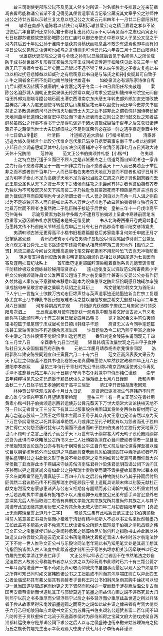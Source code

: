 <!-- { "loadSidebar": true } -->
　　故三司副使吏部陈公轼不及见其人然少时所识一时名卿胜士多推尊之迩来前辈凋丧畧尽能称诵公者渐不复见得见其俚言遗事皆当记录宝藏况其文章乎公之孙师仲出公之诗廿五篇以示轼三复太息以想见公之大畧云元丰四年十一月廿二日睂阳苏轼书
　　辙顷在南都传道陈君以盐铁公诗草相示辙甚爱公诗之精且嘉君之孝恭不坠世徳后六年自歙州还京师见君于鄼阳复出此诗为示不可以再见而不之志也丙寅正月七日赵郡苏辙题故吏部彭城陈公在仁庙时以御史奉使关中积以故人子见公又见之于河内其后五十年见公孙于淮南于是获其诗稿伏而叹息葢不敢少有述焉也即幸而有如平日公以父党教之读诗可也如与之言诗则未可也已元祐六年春二月十三日山阳徐积书
　　世雄窃伏吏部陈公之贤与令徳之孙有以显融其后皆见于名卿伟人之所论载防于成书矣世雄不复形容其畧独念元丰壬戌间初识传道于松陵获见此书又三年一解后无已于京师今廿有二年矣而二君皆以不遇卒崇宁癸未端午传道之子孝友复抱此书泣以相过抚卷悲悼益以知臧孙之有后窃意此书自是与陈氏之祖孙矣疑其可自致于斗牛之间者金石所不能碍也南兰陵钱世雄谨书
　　如彼泉流必有源陈家诗律自専门后山得法因盐銕不减唐朝杜审言嘉定丙子冬孟二十四日睂阳任希夷敬题
　　案陈公名洎彭城人国朝正史实录俱无传然常以嵗月考求公尝歴知懐州审刑院宝元间自屯田外郎为副端寻陞台端已而出漕京西淮南京东庆厯五年转吏部外郎加直史馆改使益梓路六年入为度支副使寻转盐铁后山集载皇祐元年以副使行河还卒今史亦失书信矣史之多散逸阙遗司马迁所谓灭功臣贤士大夫之业不述非此之谓欤傥非因诗卷长留天地间曲阜长道顔公侯官宏中郑公而下诸大贤表而出之则公之景行懿文世之知者益鲜矣虽然公之行事不得书于史册得见褒述于诸大贤辑成巨轴于百年之后又获归诸博雅君子之藏使当世士大夫玩绎叹咏之不足则其荣何必在彼一时之遇乎嘉定癸酉中秋十七日睂山李题
　　叶清臣
　　叶道卿近追大斾帖【行楷书纸本】
　　清臣啓近追大斾久侍绪言乍此暌分伏惟企恋伏承已涓良日据案署事东南千里福此初僻陋小邦日企余润甫憩棠茇体中若何听决余闲善辅冲守不宣清臣再拜七月五日资政大谏天休十兄防閤
　　范仲淹
　　范文正公书伯夷颂并札卷【小楷书】
　　伯夷颂
　　士之特立独行适于义而已不顾人之是非皆豪杰之士信道笃而自知明者也一家非之力行而不惑者寡矣至于一国一州非之力行而不惑者葢天下一人而已矣若至于举世非之而不惑者则千百年乃一人而已耳若伯夷者穷天地亘万世而不顾者也昭乎日月不足为明崒乎泰山不足为高巍乎天地不足为容也当殷之亡周之兴微子贤也抱祭器而去武王周公圣也从天下之贤士与天下之诸侯而往攻之未尝闻有非之者也彼伯夷叔齐者乃独以为不可殷既灭矣天下宗周彼二子乃独耻食其粟饿死而不顾繇是而言夫岂有求而为哉信道笃而自知明也今世之所谓士者一凡人誉之则自以为有余一凡人沮之则自以为不足彼独非圣人而自是如此夫圣人万世之标准也予故曰若伯夷者特立独行穷天地亘万世而不顾者也虽然微二子乱臣贼子接迹于后世矣　皇祐三年十一月戊申高平范仲淹书
　　示谕写黄素为乾卦字多眼力不逮且写伯夷颂上呈此中寒甚前面笔冻欲重写又恐因循书札亦要切磋未是处无惜见教
　　书从北海寄西豪开卷裁窥竦毛范墨韩文传不朽首阳风节转孤高戊申后三月有七日许昌郡斋中题平阳文彦博寛夫
　　夷清韩颂古皆无更得高平小楷书旧相嘉篇题卷后苏家能事复何如壬申嵗正月才翁按蔡富弼题
　　青州资政寄示小楷伯夷颂许昌相公以诗跋尾因作诗谢二公兼呈永兴观文相公舜元上法书遥逐使车还嘉句新从相府颁牢落二贤天地外【孤竹之二贤】风流三絶古今间台文竞耀高逾丽化笔交挥老更闲不用悲吟恐飞去岂无神物防重关
　　转运度支得青州资政黄素书韩吏部伯夷颂许昌相公以诗跋尾遂为七言因而寄及谨用拙篇纪咏殊上
　　首阳垂范逺吏部属辞深染翰着嘉尚系言光徳音褒崇亘千防精妙极双金题咏益珍秘用昭贤彦心
　　逺运使度支以资政范公所寄黄素小字韩文公伯夷颂请许昌文公淮西富公题诗于后才翁复缀雅什兼寄长安晏公公亦有作衍久兹休退人事仅废不意雅故未移悉以副本为贶俾愚继之防此怔忪既感且媿辄尔率强课成拙句奉呈敢言亦骥之乗聊为续貂之比耳衍上
　　希文健笔钞韩文文为首阳山下人宁止一言旌义士欲教万古劝忠臣颂声益与英声逺事迹还随墨迹新当世宗工复题咏尤宜率土尽书绅此书皆谤毁艰难者读之益以自信故退之希文尤慇懃耳治平二年五月六日襄题
　　河东薛嗣昌亢宗观
　　丹阳邵亢获观熙宁庚戌二月庚寅记时领荥阳舟次泗上
　　壬辰嵗孟春月使车按部获一观焉执中题范希文好谈古贤人节义老而弥笃书此颂时年六十有三矣癸巳嵗夏四月昌朝书
　　览才翁家希文手笔伯夷颂辄书短篇于纸尾熙宁庚戌嵗初伏日颍川韩绛子华题
　　高贤忠义古今同手笔题篇法甚工宝轴传家当不朽追懐余思凛生风
　　许昌题后及今二纪乃熙宁甲寅之嵗仲冬中澣之日念往懐贤不觉恨恨伊川逸老再题
　　番阳刘定金陵陈祐甫同观元丰四年三月廿八日
　　辛酉季冬九日当世题
　　颍昌韩缜玉汝屡尝观之元丰甲子嵗仲秋社日又从安国借看西府东防书
　　元祐二年臈月靖恭杨杰京兆慎宗同观
　　洛阳郭彭年建安陈昱同观宣和壬寅夏六月二十有六日
　　范文正高风表表文采云为天下后世之仰服葢不独其书也此卷皆元老真儒翰墨使人竦然钦赏政和四年正月六日濮阳李孝彦跋
　　皇祐三年侍行于青社时先公书此颂以寄京西转运使苏公今再见手泽不胜悲慕元祐三年六月十日嗣子守尚书右仆射兼中书侍郎纯仁谨题
　　崇宁五年纯粹得见先公先兄遗墨于颍昌伏读久之涕落纸上七月八日谨题
　　政和丙申孟秋二十八日赵子琥王孝迪同观于高平三瑞堂
　　清江李开晋陵胡唐老同观
　　林仲贾公望获观戊寅冬十月廿九日记
　　高贤邈已逺凛凛生气存韩范不时有此心谁与论绍兴甲寅八月望建康秦桧题
　　皇祐三年十有一月文正范公在青社用黄素小楷书韩子伯夷颂遗京西转运使苏公舜元葢天下万世大纲常大议论扶植天地不可一日以无者昔文王三分天下有其二以服事殷伯夷固知其将终身西伯故辟纣而归之其心岂遂忘殷哉一旦武王之师载木主而以王号于其众非文王意也兄弟奋然以身为天下万世争纲常继之以死其事诚卓絶然人乃或非之至孔子时犹有以为怨者而孔子独曰求仁得仁又何怨至唐时犹有以为偏而不通者而韩子独曰伯夷者特立独行穷天地亘万世而不顾韩子之言上继孔子而公乎天下万世有功于纲常甚大时无韩子议论废则纲常泯吾为此惧而幸获睹范公之所书义士仁人壮顔毅色凛在心目间使顽者懦者一见且泚汗破胆知畏议论是范公亦与有功于纲常也公平生自许忠义前后缘论谏得罪至被以诬谤目以朋党摈斥逺外而公信道之笃踬而愈奋老而愈厉伯夷颂固其中素所蓄积者呜呼皇祐盛明时公之书此犹义形于色设不幸处纲常之变当何如若公者真可畏而仰哉大兴李侯戡丁丑嵗得此本于燕朅来守姑苏偕济南陈君祥汴梁焦君徳明首谒公祠下访问其子孙而以畀之尊贤尚义有如此公之孙邦瑞士贵敬受而藏不啻拱璧始其家尝以摹本刻于义庄嵗寒堂至是乃得真迹于二百四十八年之后若有神物防持以待其子孙而后付殆匪偶然二君议勒石传不朽而邦瑞主宗祀顾我于霅上道辄具论颠末俾以刻晏元献杜正献文忠烈富文忠蔡忠惠诸贤与公忠义相期各有题赋而苏公词翰气概又公所重宜并刻于后若昌朝执中辈虽素有抵牾亦不以人废焉抑予观忠宣公兄弟有感手泽言泯意外志念深矣尤后人所当取则二君皆有典刑文学能亢其宗族党所共推尚帅其族之人与其子弟谨守此宝图继其志用衍忠义之传其永永无斁大徳四年二月初吉陵阳牟巘书【真迹上无而邦瑞至霅上道凡十二字】
　　豫章先生集有此帖跋云范文正公书伯夷颂极得前人笔意盖正书易为俗而小楷难于清劲有精神如斯人不必以书立名来世然翰墨乃工如此盖喜多能虽大贤不免焉志仁伏读诸名公所题大篇短章于伯夷之清风昌黎之伟词文正公之宝墨贤侯归帖之美闻孙承家之懿藻绘尽矣尚何辞之措敬书山谷此跋以补缺遗又山谷尝跋公真迹云范文正公书落笔痛快沈着极近晋宋人书往时苏才翁笔法妙天下不肯一世人惟称文正公书与乐毅论同法老年观此书乃知用笔实处是其最工想其钩指回腕皆优入古人法度中此跋首述才翁所云于写伯夷颂亦相关涉因牵联书以归之竹趣先生晚学清江罗志仁拜手
　　文正公所以师表百世者固不在书然笔法之妙自足追嫓古人故苏公号称能书者亦从公求之以为珍玩焉书此颂时已六十有三距公薨才一年耳而楷法谨严一笔不苟如此真可敬而仰哉夫书虽细事而最足以观人公书如是中之所存可知已同时如文富韩欧诸公书之工拙虽或不同而其浑厚端庄则亡以异此四五公者坐庙堂邦其有弗乂俗其有弗醇者乎世称王荆公书如斜风急雨其胸中躁扰可以想见一旦当国遂尽取成宪而纷更之天下骚然而风俗亦一变而趋于薄矣厥后温公复古而国再安章蔡崇新而世遂乱其正与邪皆莫逃于笔墨之间益信心画之説不诬然究其大归则熙宁以前之书多重厚而少轻浮熙宁以后之书多轻浮而少重厚兹盖世道之所以升降者予尝从故家尽得宋南渡前墨迹观之而窃为之説如此故并识之俾来者有考焉大徳庚子六月乙巳朔陵阳牟应龙敬书文正公为苏舜元书伯夷颂名公题赞甚富二百年间不知凡防传至于贾秋壑宋亡北流于燕逸斋李侯时为部侍郎得之宝藏文府大徳戊戌侯自两淮都转运使来守是邦谒公祠下求公之后人以与之侯盛徳也衎奉檄来姑苏理海舟之狱范氏之族长竹趣先生出示幸获观焉大徳庚子秋七月小子李衎再拜谨识
